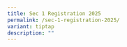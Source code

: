 ```yaml
---
title: Sec 1 Registration 2025
permalink: /sec-1-registration-2025/
variant: tiptap
description: ""
---
```

<p></p>